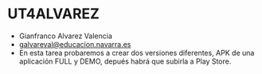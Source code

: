 # UT4ALVAREZ 
- Gianfranco Alvarez Valencia
- galvareval@educacion.navarra.es
- En esta tarea probaremos a crear dos versiones diferentes, APK de una aplicación FULL y DEMO, depués habrá que subirla a Play Store.